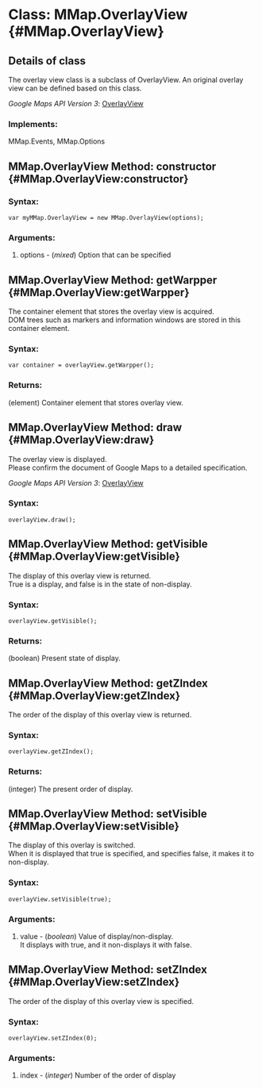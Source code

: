 
Class: MMap.OverlayView {#MMap.OverlayView}
============================================

Details of class
-----------------------------------------------------------------

The overlay view class is a subclass of OverlayView. 
An original overlay view can be defined based on this class. 

*Google Maps API Version 3*: [OverlayView](http://code.google.com/intl/us/apis/maps/documentation/javascript/reference.html#OverlayView)

### Implements:

MMap.Events, MMap.Options


MMap.OverlayView Method: constructor {#MMap.OverlayView:constructor}
-----------------------------------------------------------------

### Syntax:

	var myMMap.OverlayView = new MMap.OverlayView(options);

### Arguments:

1. options - (*mixed*) Option that can be specified


MMap.OverlayView Method: getWarpper {#MMap.OverlayView:getWarpper}
-------------------------------------------------------------------

The container element that stores the overlay view is acquired.  
DOM trees such as markers and information windows are stored in this container element.

### Syntax:

	var container = overlayView.getWarpper();

### Returns:

(element) Container element that stores overlay view.


MMap.OverlayView Method: draw {#MMap.OverlayView:draw}
-------------------------------------------------------

The overlay view is displayed.  
Please confirm the document of Google Maps to a detailed specification.    

*Google Maps API Version 3*: [OverlayView](http://code.google.com/intl/us/apis/maps/documentation/javascript/reference.html#OverlayView)

### Syntax:

	overlayView.draw();


MMap.OverlayView Method: getVisible {#MMap.OverlayView:getVisible}
-------------------------------------------------------------------

The display of this overlay view is returned.  
True is a display, and false is in the state of non-display. 

### Syntax:

	overlayView.getVisible();

### Returns:

(boolean) Present state of display.

MMap.OverlayView Method: getZIndex {#MMap.OverlayView:getZIndex}
-----------------------------------------------------------------

The order of the display of this overlay view is returned. 

### Syntax:

	overlayView.getZIndex();

### Returns:

(integer) The present order of display.



MMap.OverlayView Method: setVisible {#MMap.OverlayView:setVisible}
-------------------------------------------------------------------

The display of this overlay is switched.  
When it is displayed that true is specified, and specifies false, it makes it to non-display.

### Syntax:

	overlayView.setVisible(true);

### Arguments:

1. value - (*boolean*) Value of display/non-display.  
   It displays with true, and it non-displays it with false. 


MMap.OverlayView Method: setZIndex {#MMap.OverlayView:setZIndex}
-----------------------------------------------------------------

The order of the display of this overlay view is specified.

### Syntax:

	overlayView.setZIndex(0);

### Arguments:

1. index - (*integer*) Number of the order of display

